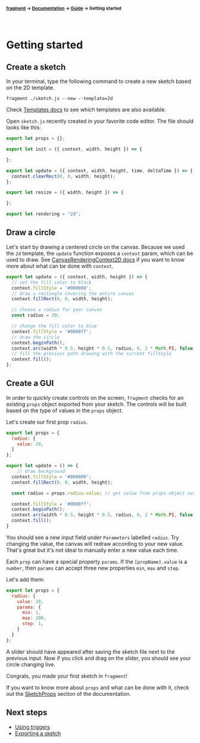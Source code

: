 #### <sup>[fragment](../../README.md) → [Documentation](../README.md) → [Guide](../README.md#guide) → Getting started</sup>
<br>

# Getting started

## Create a sketch

In your terminal, type the following command to create a new sketch based on the 2D template.
```
fragment ./sketch.js --new --template=2d
```
Check [Templates docs](../api/CLI.md#templates) to see which templates are also available.

Open `sketch.js` recently created in your favorite code editor. The file should looks like this:

```js
export let props = {};

export let init = ({ context, width, height }) => {

};

export let update = ({ context, width, height, time, deltaTime }) => {
  context.clearRect(0, 0, width, height);
};

export let resize = ({ width, height }) => {

};

export let rendering = "2d";
```

## Draw a circle

Let's start by drawing a centered circle on the canvas. Because we used the `2d` template, the `update` function exposes a `context` param, which can be used to draw. See [CanvasRenderingContext2D docs](https://developer.mozilla.org/en-US/docs/Web/API/CanvasRenderingContext2D) if you want to know more about what can be done with `context`.

```js
export let update = ({ context, width, height }) => {
  // set the fill color to black
  context.fillStyle = '#000000';
  // draw a rectangle covering the entire canvas
  context.fillRect(0, 0, width, height);

  // choose a radius for your canvas
  const radius = 20;

  // change the fill color to blue
  context.fillStyle = '#0000ff';
  // draw the circle
  context.beginPath();
  context.arc(width * 0.5, height * 0.5, radius, 0, 2 * Math.PI, false);
  // fill the previous path drawing with the current fillStyle
  context.fill(); 
};
```

## Create a GUI

In order to quickly create controls on the screen, `fragment` checks for an existing `props` object exported from your sketch. The controls will be built based on the type of values in the `props` object.

Let's create our first prop `radius`. 

```js
export let props = {
  radius: {
    value: 20,
  }
};

export let update = () => {
	// draw background
  context.fillStyle = '#000000';
  context.fillRect(0, 0, width, height);

  const radius = props.radius.value; // get value from props object available in the scope

  context.fillStyle = '#0000ff';
  context.beginPath();
  context.arc(width * 0.5, height * 0.5, radius, 0, 2 * Math.PI, false);
  context.fill();
}
```

You should see a new input field under `Parameters` labelled `radius`. Try changing the value, the canvas will redraw according to your new value. That's great but it's not ideal to manually enter a new value each time.

Each `prop` can have a special property `params`. If the `[propName].value` is a `number`, then `params` can accept three new properties `min`, `max` and `step`.

Let's add them:
```js
export let props = {
  radius: {
    value: 20,
    params: {
      min: 1,
      max: 200,
      step: 1,
    }
  }
};
```

A slider should have appeared after saving the sketch file next to the previous input. Now if you click and drag on the slider, you should see your circle changing live.

Congrats, you made your first sketch in `fragment`! 

If you want to know more about `props` and what can be done with it, check out the [SketchProps](../api/sketch.md#sketchprops) section of the documentation.


## Next steps

- [Using triggers](./using-triggers.md)
- [Exporting a sketch](./exports.md)
